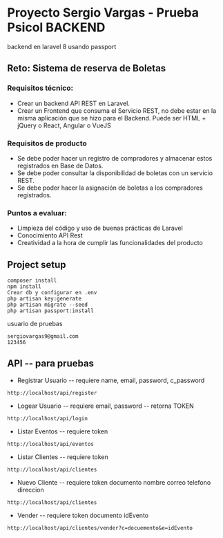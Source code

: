 # Proyecto Sergio Vargas - Prueba Psicol BACKEND

backend en laravel 8 usando passport

## Reto: Sistema de reserva de Boletas

### Requisitos técnico:
- Crear un backend API REST en Laravel.
- Crear un Frontend que consuma el Servicio REST, no debe estar en la misma aplicación que se hizo para el Backend. Puede ser HTML + jQuery o React, Angular o VueJS

### Requisitos de producto
- Se debe poder hacer un registro de compradores y almacenar estos registrados en Base de Datos.
- Se debe poder consultar la disponibilidad de boletas con un servicio REST.
- Se debe poder hacer la asignación de boletas a los compradores registrados.

### Puntos a evaluar:
- Limpieza del código y uso de buenas prácticas de Laravel
- Conocimiento API Rest
- Creatividad a la hora de cumplir las funcionalidades del producto

## Project setup
```
composer install
npm install
Crear db y configurar en .env
php artisan key:generate
php artisan migrate --seed
php artisan passport:install
```

usuario de pruebas
```
sergiovargas9@gmail.com
123456
```

## API -- para pruebas
- Registrar Usuario -- requiere name, email, password, c_password
```
http://localhost/api/register
```
- Logear Usuario -- requiere email, password -- retorna TOKEN
```
http://localhost/api/login
```
- Listar Eventos -- requiere token
```
http://localhost/api/eventos
```
- Listar Clientes -- requiere token
```
http://localhost/api/clientes
```
- Nuevo Cliente -- requiere token documento nombre correo telefono direccion
```
http://localhost/api/clientes
```
- Vender -- requiere token documento idEvento
```
http://localhost/api/clientes/vender?c=docuemento&e=idEvento
```
